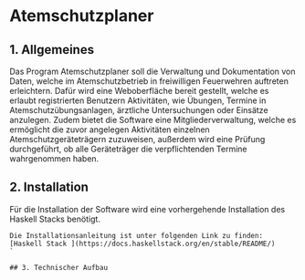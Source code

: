 # Atemschutzplaner

## 1. Allgemeines

Das Program Atemschutzplaner soll die Verwaltung und Dokumentation von Daten, welche im Atemschutzbetrieb in freiwilligen Feuerwehren auftreten erleichtern. 
Dafür wird eine Weboberfläche bereit gestellt, welche es erlaubt registrierten Benutzern Aktivitäten, wie Übungen, Termine in Atemschutzübungsanlagen, ärztliche Untersuchungen oder Einsätze anzulegen. 
Zudem bietet die Software eine Mitgliederverwaltung, welche es ermöglicht die zuvor angelegen Aktivitäten einzelnen Atemschutzgeräteträgern zuzuweisen, außerdem wird eine Prüfung durchgeführt, ob alle Geräteträger die verpflichtenden Termine wahrgenommen haben.


## 2. Installation
Für die Installation der Software wird eine vorhergehende Installation des Haskell Stacks benötigt. 

```
Die Installationsanleitung ist unter folgenden Link zu finden: 
[Haskell Stack ](https://docs.haskellstack.org/en/stable/README/)
`

## 3. Technischer Aufbau



